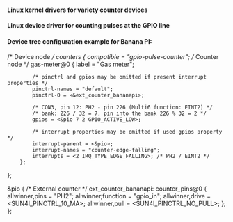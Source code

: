 #### Linux kernel drivers for variety counter devices

#### Linux device driver for counting pulses at the GPIO line

#### Device tree configuration example for Banana PI:

/* Device node */
counters {
        compatible = "gpio-pulse-counter";
        /* Counter node */
        gas-meter@0 {
            label = "Gas meter";

            /* pinctrl and gpios may be omitted if present interrupt properties */
            pinctrl-names = "default";
            pinctrl-0 = <&ext_counter_bananapi>;

            /* CON3, pin 12: PH2 - pin 226 (Multi6 function: EINT2) */
            /* bank: 226 / 32 = 7, pin into the bank 226 % 32 = 2 */
            gpios = <&pio 7 2 GPIO_ACTIVE_LOW>;

            /* interrupt properties may be omitted if used gpios property */
            interrupt-parent = <&pio>;
            interrupt-names = "counter-edge-falling";
            interrupts = <2 IRQ_TYPE_EDGE_FALLING>; /* PH2 / EINT2 */
        };
};

&pio {
        /* External counter */
        ext_counter_bananapi: counter_pins@0 {
                allwinner,pins = "PH2";
                allwinner,function = "gpio_in";
                allwinner,drive = <SUN4I_PINCTRL_10_MA>;
                allwinner,pull = <SUN4I_PINCTRL_NO_PULL>;
        };
};

